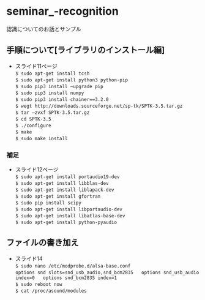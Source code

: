# seminar_-recognition
認識についてのお話とサンプル
## 手順について[ライブラリのインストール編]
 - スライド11ページ  
`$ sudo apt-get install tcsh`  
`$ sudo apt-get install python3 python-pip`  
`$ sudo pip3 install –upgrade pip`  
`$ sudo pip3 install numpy`  
`$ sudo pip3 install chainer==3.2.0`  
`$ wegt http://downloads.sourceforge.net/sp-tk/SPTK-3.5.tar.gz`  
`$ tar –zvxf SPTK-3.5.tar.gz`  
`$ cd SPTK-3.5`  
`$ ./configure`  
`$ make`  
`$ sudo make install`  
### 補足


 - スライド12ページ  
`$ sudo apt-get install portaudio19-dev`  
`$ sudo apt-get install libblas-dev`  
`$ sudo apt-get install liblapack-dev`  
`$ sudo apt-get install gfortran`  
`$ sudo pip install scipy`  
`$ sudo apt-get install libportaudio-dev`  
`$ sudo apt-get install libatlas-base-dev`  
`$ sudo apt-get install python-pyaudio`  

## ファイルの書き加え
 - スライド14  
`$ sudo nano /etc/modprobe.d/alsa-base.conf`  
`options snd slots=snd_usb_audio,snd_bcm2835  
options snd_usb_audio index=0  
options snd_bcm2835 index=1`  
`$ sudo reboot now`  
`$ cat /proc/asound/modules`  


